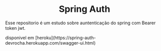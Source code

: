  <h1 align="center">Spring Auth</h1>
<p> Esse repositorio é  um estudo sobre auntenticação do spring com Bearer token jwt.  </p>
disponivel em [heroku](https://spring-auth-devrocha.herokuapp.com/swagger-ui.html)
 

